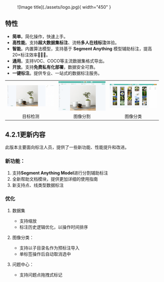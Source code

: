 <!-- ---
hide:
  - toc
--- -->

<figure markdown>
  ![Image title](./assets/logo.jpg){ width="450" }
  <!-- <figcaption>LabelFree 标注系统</figcaption> -->
</figure>

## 特性

- **简单**。简化操作，快速上手。
- **高性能**。支持**超大数据集标注**、流畅**多人在线标注**体验。
- **智能**。内置算法模型，支持基于 **Segment Anything** 模型辅助标注，提高20×标注效率🚀🚀🚀。
- **通用**。支持VOC、COCO等主流数据集格式导出。
- **开放**。支持**免费私有化部署**，数据安全可靠。
- **一键标注**。提供专业、一站式的数据标注服务。

<div align="center">
<table>
    <tr>
        <td><img src="./assets/images/7aczgb.gif"></td>
        <td><img src="./assets/images/3dzyj2.gif"></td>
        <td><img src="./assets/images/yne8u4.gif"></td>
    <tr>
    <tr>
        <td align="center">目标检测</td>
        <td align="center">图像分割</td>
        <td align="center">图像分类</td>
    <tr>
</table>
</div>

## 4.2.1更新内容

此版本主要面向标注人员，提供了一些新功能、性能提升和改进。

### 新功能：


1.  支持**Segment Anything Model**进行分割辅助标注
2.  全新帮助文档模块，提供更加详细的使用指南
3.  新支持点、线类型数据标注
  
### 优化

1. 数据集
    -  支持缩放
    -  标注历史逻辑优化，以操作时间排序

2.  图像分类：
    - 支持以子目录名作为预标注导入
    - 单标签操作后自动取消选中


3. 问题中心：
    - 支持问题点拖拽式标记


